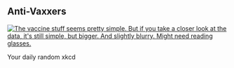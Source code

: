 ## Anti-Vaxxers
[![The vaccine stuff seems pretty simple. But if you take a closer look at the data, it's still simple, but bigger. And slightly blurry. Might need reading glasses.](https://imgs.xkcd.com/comics/anti_vaxxers.png)](https://xkcd.com/2806/ "The vaccine stuff seems pretty simple. But if you take a closer look at the data, it's still simple, but bigger. And slightly blurry. Might need reading glasses.")

Your daily random xkcd
